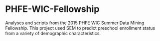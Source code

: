 # PHFE-WIC-Fellowship
Analyses and scripts from the 2015 PHFE WIC Summer Data Mining Fellowship. This project used SEM to predict preschool enrollment status from a variety of demographic characteristics.
